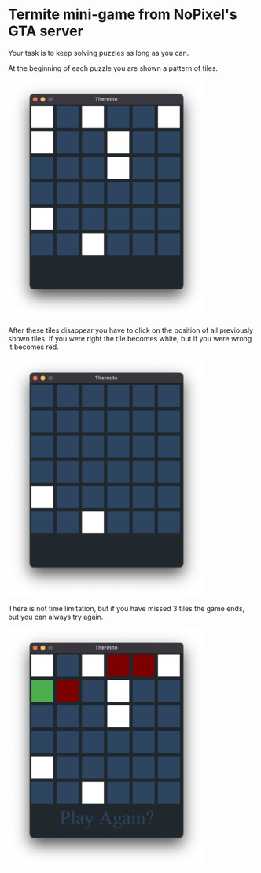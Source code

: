 # Termite mini-game from NoPixel's GTA server

Your task is to keep solving puzzles as long as you can.

At the beginning of each puzzle you are shown a pattern of tiles.

<img src="docs/setup.png" width="400">

After these tiles disappear you have to click on the position of all previously shown tiles. If you were right the tile becomes white, but if you were wrong it
becomes red.

<img src="docs/solve.png" width="400">

There is not time limitation, but if you have missed 3 tiles the game ends, but you can always try again.

<img src="docs/solution.png" width="400">
